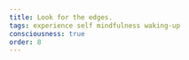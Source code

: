 ```yaml
---
title: Look for the edges.
tags: experience self mindfulness waking-up
consciousness: true
order: 8
---
```

